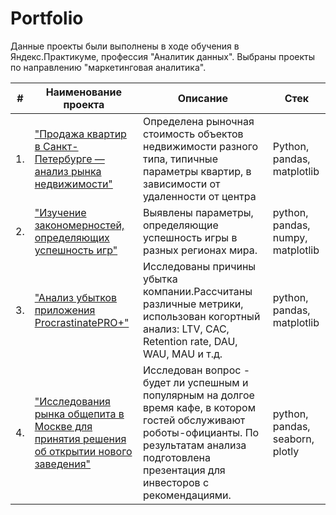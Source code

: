 
# Portfolio
Данные проекты были выполнены в ходе обучения в Яндекс.Практикуме, профессия "Аналитик данных". Выбраны проекты по направлению "маркетинговая аналитика". 

| #    | Наименование проекта                | Описание                                                     | Стек                                                         |
| ---- | ------------------------------------------------------------ | ------------------------------------------------------------ | ------------------------------------------------------------ |
| 1.   | ["Продажа квартир в Санкт-Петербурге — анализ рынка недвижимости"](https://github.com/lenaatsvetkova/tsvekovalena/tree/main/Estate%20market) | Определена рыночная стоимость объектов недвижимости разного типа, типичные параметры квартир, в зависимости от удаленности от центра| Python, pandas, matplotlib |
| 2.   | ["Изучение закономерностей, определяющих успешность игр"](https://github.com/lenaatsvetkova/tsvekovalena/tree/main/Successful%20games) | Выявлены параметры, определяющие успешность игры в разных регионах мира. | python, pandas, numpy, matplotlib |
| 3.   | ["Анализ убытков приложения ProcrastinatePRO+"](https://github.com/lenaatsvetkova/tsvekovalena/tree/main/App%20analytics) | Исследованы причины убытка компании.Рассчитаны различные метрики, использован когортный анализ: LTV, CAC, Retention rate, DAU, WAU, MAU и т.д. | python, pandas, matplotlib |
| 4.   | ["Исследования рынка общепита в Москве для принятия решения об открытии нового заведения"](https://github.com/lenaatsvetkova/tsvekovalena/tree/main/Moscow%20catering) | Исследован вопрос - будет ли успешным и популярным на долгое время кафе, в котором гостей обслуживают роботы-официанты. По результатам анализа подготовлена презентация для инвесторов с рекомендациями.| python, pandas, seaborn, plotly |
